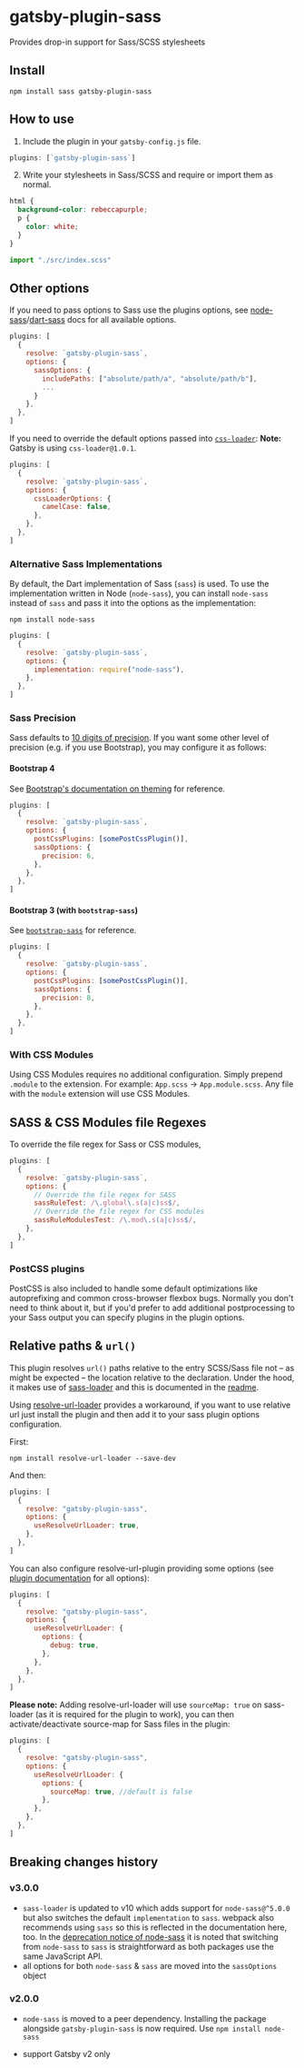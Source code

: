 # gatsby-plugin-sass

Provides drop-in support for Sass/SCSS stylesheets

## Install

`npm install sass gatsby-plugin-sass`

## How to use

1. Include the plugin in your `gatsby-config.js` file.

```javascript:title=gatsby-config.js
plugins: [`gatsby-plugin-sass`]
```

2. Write your stylesheets in Sass/SCSS and require or import them as normal.

```scss:title=src/index.scss
html {
  background-color: rebeccapurple;
  p {
    color: white;
  }
}
```

```javascript:title=gatsby-browser.js
import "./src/index.scss"
```

## Other options

If you need to pass options to Sass use the plugins options, see [node-sass](https://github.com/sass/node-sass)/[dart-sass](https://github.com/sass/dart-sass) docs
for all available options.

```javascript:title=gatsby-config.js
plugins: [
  {
    resolve: `gatsby-plugin-sass`,
    options: {
      sassOptions: {
        includePaths: ["absolute/path/a", "absolute/path/b"],
        ...
      }
    },
  },
]
```

If you need to override the default options passed into [`css-loader`](https://github.com/webpack-contrib/css-loader/tree/version-1):
**Note:** Gatsby is using `css-loader@1.0.1`.

```javascript:title=gatsby-config.js
plugins: [
  {
    resolve: `gatsby-plugin-sass`,
    options: {
      cssLoaderOptions: {
        camelCase: false,
      },
    },
  },
]
```

### Alternative Sass Implementations

By default, the Dart implementation of Sass (`sass`) is used. To use the implementation written in Node (`node-sass`), you can install `node-sass` instead of `sass` and pass it into the options as the implementation:

```shell
npm install node-sass
```

```javascript:title=gatsby-config.js
plugins: [
  {
    resolve: `gatsby-plugin-sass`,
    options: {
      implementation: require("node-sass"),
    },
  },
]
```

### Sass Precision

Sass defaults to [10 digits of precision](https://github.com/sass/sass/pull/2297). If you want some other level of precision (e.g. if you use Bootstrap), you may configure it as follows:

#### Bootstrap 4

See [Bootstrap's documentation on theming](https://getbootstrap.com/docs/4.3/getting-started/theming/#sass) for reference.

```javascript:title=gatsby-config.js
plugins: [
  {
    resolve: `gatsby-plugin-sass`,
    options: {
      postCssPlugins: [somePostCssPlugin()],
      sassOptions: {
        precision: 6,
      },
    },
  },
]
```

#### Bootstrap 3 (with `bootstrap-sass`)

See [`bootstrap-sass`](https://github.com/twbs/bootstrap-sass/blob/master/README.md#sass-number-precision) for reference.

```javascript:title=gatsby-config.js
plugins: [
  {
    resolve: `gatsby-plugin-sass`,
    options: {
      postCssPlugins: [somePostCssPlugin()],
      sassOptions: {
        precision: 8,
      },
    },
  },
]
```

### With CSS Modules

Using CSS Modules requires no additional configuration. Simply prepend `.module` to the extension. For example: `App.scss` -> `App.module.scss`.
Any file with the `module` extension will use CSS Modules.

## SASS & CSS Modules file Regexes

To override the file regex for Sass or CSS modules,

```javascript:title=gatsby-config.js
plugins: [
  {
    resolve: `gatsby-plugin-sass`,
    options: {
      // Override the file regex for SASS
      sassRuleTest: /\.global\.s(a|c)ss$/,
      // Override the file regex for CSS modules
      sassRuleModulesTest: /\.mod\.s(a|c)ss$/,
    },
  },
]
```

### PostCSS plugins

PostCSS is also included to handle some default optimizations like autoprefixing
and common cross-browser flexbox bugs. Normally you don't need to think about it, but if
you'd prefer to add additional postprocessing to your Sass output you can specify plugins
in the plugin options.

## Relative paths & `url()`

This plugin resolves `url()` paths relative to the entry SCSS/Sass file not – as might be expected – the location relative to the declaration. Under the hood, it makes use of [sass-loader](https://github.com/webpack-contrib/sass-loader/blob/master/README.md#problems-with-url) and this is documented in the [readme](https://github.com/webpack-contrib/sass-loader/blob/master/README.md#problems-with-url).

Using [resolve-url-loader](https://github.com/bholloway/resolve-url-loader) provides a workaround, if you want to use relative url just install the plugin and then add it to your sass plugin options configuration.

First:

```shell
npm install resolve-url-loader --save-dev
```

And then:

```javascript:title=gatsby-config.js
plugins: [
  {
    resolve: "gatsby-plugin-sass",
    options: {
      useResolveUrlLoader: true,
    },
  },
]
```

You can also configure resolve-url-plugin providing some options (see [plugin documentation](https://github.com/bholloway/resolve-url-loader) for all options):

```javascript:title=gatsby-config.js
plugins: [
  {
    resolve: "gatsby-plugin-sass",
    options: {
      useResolveUrlLoader: {
        options: {
          debug: true,
        },
      },
    },
  },
]
```

**Please note:** Adding resolve-url-loader will use `sourceMap: true` on sass-loader (as it is required for the plugin to work), you can then activate/deactivate source-map for Sass files in the plugin:

```javascript:title=gatsby-config.js
plugins: [
  {
    resolve: "gatsby-plugin-sass",
    options: {
      useResolveUrlLoader: {
        options: {
          sourceMap: true, //default is false
        },
      },
    },
  },
]
```

## Breaking changes history

<!-- Please keep the breaking changes list ordered with the newest change at the top -->

### v3.0.0

- `sass-loader` is updated to v10 which adds support for `node-sass@^5.0.0` but also switches the default `implementation` to `sass`. webpack also recommends using `sass` so this is reflected in the documentation here, too. In the [deprecation notice of node-sass](https://sass-lang.com/blog/libsass-is-deprecated#how-do-i-migrate) it is noted that switching from `node-sass` to `sass` is straightforward as both packages use the same JavaScript API.
- all options for both `node-sass` & `sass` are moved into the `sassOptions` object

### v2.0.0

- `node-sass` is moved to a peer dependency. Installing the package
  alongside `gatsby-plugin-sass` is now required. Use `npm install node-sass`

- support Gatsby v2 only
